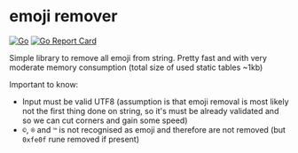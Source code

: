 # emoji remover
[![Go](https://github.com/levmv/emoji/actions/workflows/go.yml/badge.svg)](https://github.com/levmv/emoji/actions/workflows/go.yml)
[![Go Report Card](https://goreportcard.com/report/github.com/levmv/emoji)](https://goreportcard.com/report/github.com/levmv/emoji)

Simple library to remove all emoji from string. Pretty fast and with 
very moderate memory consumption (total size of used static tables ~1kb)

Important to know:
- Input must be valid UTF8 (assumption is that emoji removal is most likely not the first thing done on string, so it's must be already validated and so we can cut corners and gain some speed)
- `©️`, `®️` and `™️` is not recognised as emoji and therefore are not removed (but `0xfe0f` rune removed if present)
